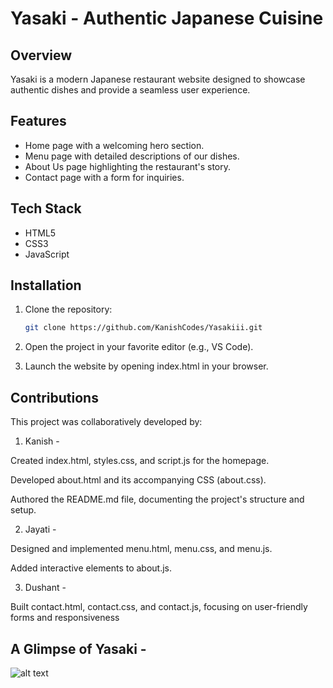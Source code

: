 # Yasaki - Authentic Japanese Cuisine

## Overview
Yasaki is a modern Japanese restaurant website designed to showcase authentic dishes and provide a seamless user experience.

## Features
- Home page with a welcoming hero section.
- Menu page with detailed descriptions of our dishes.
- About Us page highlighting the restaurant's story.
- Contact page with a form for inquiries.

## Tech Stack
- HTML5
- CSS3
- JavaScript

## Installation
1. Clone the repository:
   ```bash
   git clone https://github.com/KanishCodes/Yasakiii.git

2. Open the project in your favorite editor (e.g., VS Code).

3. Launch the website by opening index.html in your browser.

## Contributions
This project was collaboratively developed by:

1. Kanish - 

Created index.html, styles.css, and script.js for the homepage.

Developed about.html and its accompanying CSS (about.css).

Authored the README.md file, documenting the project's structure and setup.


2. Jayati - 

Designed and implemented menu.html, menu.css, and menu.js.

Added interactive elements to about.js.


3. Dushant -

Built contact.html, contact.css, and contact.js, focusing on user-friendly forms and responsiveness

## A Glimpse of Yasaki - 

![alt text](git_project\Yasakiii\image.png)
